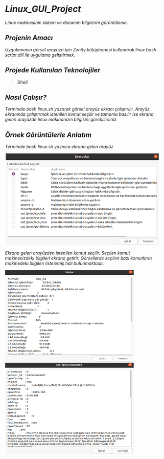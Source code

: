 # _Linux_GUI_Project_

  _Linux makinesinin sistem ve donanım bilgilerini görüntüleme._

## _Projenin Amacı_

  _Uygulamanın görsel arayüzü için Zenity kütüphanesi kullanarak linux bash script dili ile uygulama geliştirmek._

## _Projede Kullanılan Teknolojiler_

 >**_Shell_**

## _Nasıl Çalışır?_
  _Terminale bash linux.sh yazarak görsel arayüz ekranı çalıştırılır. 
  Arayüz ekranında çalıştırmak istenilen komut seçilir ve tamama basılır ise ekrana gelen arayüzde linux makinanızın bilgisini görebilirsiniz._
  
## _Örnek Görüntülerle Anlatım_
 _Terminale bash linux.sh yazınca ekrana gelen arayüz_
 
<p align="center" >
  <img width="500" height="300" src="https://github.com/Elanur7/Linux_GUI_Project/blob/main/Linux-G%C3%B6r%C3%BCnt%C3%BCler/Linux_linux.sh_Aray%C3%BCz.PNG"/>
</p>

 _Ekrana gelen arayüzden istenilen komut seçilir. Seçilen komut makinenizdeki bilgileri ekrana getirir. Görsellerde seçilen bazı komutların makinedeki bilgileri listelemiş hali bulunmaktadır._
 
 <img src="https://github.com/Elanur7/Linux_GUI_Project/blob/main/Linux-G%C3%B6r%C3%BCnt%C3%BCler/Linux-lscpu.PNG" width="420" height="300"/> <img src="https://github.com/Elanur7/Linux_GUI_Project/blob/main/Linux-G%C3%B6r%C3%BCnt%C3%BCler/Linux-cat_proc_cpuinfo.PNG" width="420" height="300"/> 
